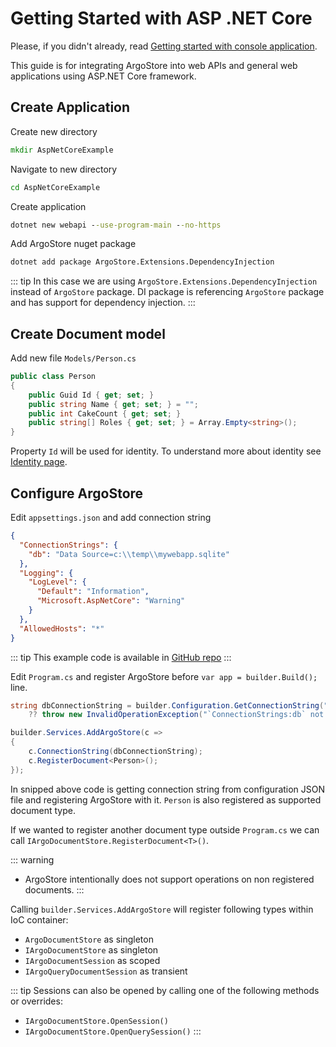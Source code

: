 # Getting Started with ASP .NET Core

Please, if you didn't already, read [Getting started with console application](/docs/introduction/getting-started).

This guide is for integrating ArgoStore into web APIs and general web applications using
ASP.NET Core framework.

## Create Application

Create new directory
```cmd
mkdir AspNetCoreExample
```

Navigate to new directory
```cmd
cd AspNetCoreExample
```

Create application
```cmd
dotnet new webapi --use-program-main --no-https
```

Add ArgoStore nuget package
```cmd
dotnet add package ArgoStore.Extensions.DependencyInjection
```

::: tip
In this case we are using `ArgoStore.Extensions.DependencyInjection`
instead of `ArgoStore` package. DI package is referencing `ArgoStore` package
and has support for dependency injection.
:::

## Create Document model

Add new file `Models/Person.cs`

```csharp
public class Person
{
    public Guid Id { get; set; }
    public string Name { get; set; } = "";
    public int CakeCount { get; set; }
    public string[] Roles { get; set; } = Array.Empty<string>();
}
```

Property `Id` will be used for identity. To understand more about identity
see [Identity page](/docs/configuration/identity).

## Configure ArgoStore

Edit `appsettings.json` and add connection string

```json
{
  "ConnectionStrings": {
    "db": "Data Source=c:\\temp\\mywebapp.sqlite"
  },
  "Logging": {
    "LogLevel": {
      "Default": "Information",
      "Microsoft.AspNetCore": "Warning"
    }
  },
  "AllowedHosts": "*"
}
```

::: tip
This example code is available in [GitHub repo](https://github.com/stanac/ArgoStore/tree/master/examples)
:::

Edit `Program.cs` and register ArgoStore before `var app = builder.Build();` line.

```csharp
string dbConnectionString = builder.Configuration.GetConnectionString("db")
    ?? throw new InvalidOperationException("`ConnectionStrings:db` not set");

builder.Services.AddArgoStore(c =>
{
    c.ConnectionString(dbConnectionString);
    c.RegisterDocument<Person>();
});
```

In snipped above code is getting connection string from configuration JSON file and
registering ArgoStore with it. `Person` is also registered as supported document type.

If we wanted to register another document type outside `Program.cs`
we can call `IArgoDocumentStore.RegisterDocument<T>()`.

::: warning
- ArgoStore intentionally does not support operations on non registered documents.
:::

Calling `builder.Services.AddArgoStore` will register following types within IoC container:
- `ArgoDocumentStore` as singleton
- `IArgoDocumentStore` as singleton
- `IArgoDocumentSession` as scoped
- `IArgoQueryDocumentSession` as transient

::: tip
Sessions can also be opened by calling one of the following methods or overrides:
-  `IArgoDocumentStore.OpenSession()`
- `IArgoDocumentStore.OpenQuerySession()`
:::

